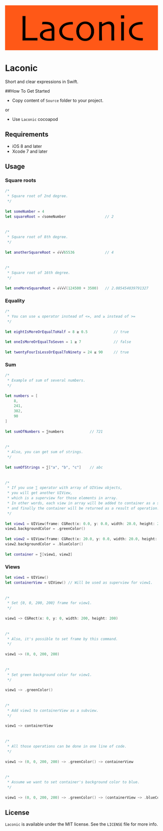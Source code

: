 <p align="center" >
  <img src="https://github.com/igormatyushkin014/Laconic/blob/master/Logo/logo-1024-300.png" alt="Laconic" title="Laconic">
</p>

# Laconic
Short and clear expressions in Swift.

##How To Get Started

- Copy content of `Source` folder to your project.

or

- Use `Laconic` cocoapod

## Requirements

* iOS 8 and later
* Xcode 7 and later

## Usage

### Square roots

```swift
/*
 * Square root of 2nd degree.
 */

let someNumber = 4
let squareRoot = √someNumber                  // 2


/*
 * Square root of 8th degree.
 */
 
let anotherSquareRoot = √√√65536              // 4


/*
 * Square root of 16th degree.
 */

let oneMoreSquareRoot = √√√√(124500 + 3500)   // 2.085454039791327

```

### Equality

```swift
/*
 * You can use ≤ operator instead of <=, and ≥ instead of >=
 */

let eightIsMoreOrEqualToHalf = 8 ≥ 0.5            // true

let oneIsMoreOrEqualToSeven = 1 ≥ 7               // false

let twentyFourIsLessOrEqualToNinety = 24 ≤ 90     // true
```

### Sum

```swift
/*
 * Example of sum of several numbers.
 */

let numbers = [
    8,
    241,
    382,
    90
]

let sumOfNumbers = ∑numbers            // 721


/*
 * Also, you can get sum of strings.
 */

let sumOfStrings = ∑["a", "b", "c"]    // abc


/*
 * If you use ∑ operator with array of UIView objects,
 * you will get another UIView,
 * which is a superview for those elements in array.
 * In other words, each view in array will be added to container as a subview
 * and finally the container will be returned as a result of operation.
 */

let view1 = UIView(frame: CGRect(x: 0.0, y: 0.0, width: 20.0, height: 20.0))
view1.backgroundColor = .greenColor()

let view2 = UIView(frame: CGRect(x: 20.0, y: 0.0, width: 20.0, height: 20.0))
view2.backgroundColor = .blueColor()

let container = ∑[view1, view2]

```

### Views

```swift
let view1 = UIView()
let containerView = UIView() // Will be used as superview for view1.


/*
 * Set {0, 0, 200, 200} frame for view1.
 */

view1 ~> CGRect(x: 0, y: 0, width: 200, height: 200)


/*
 * Also, it's possible to set frame by this command.
 */

view1 ~> (0, 0, 200, 200)


/*
 * Set green background color for view1.
 */

view1 ~> .greenColor()


/*
 * Add view1 to containerView as a subview.
 */

view1 ~> containerView


/*
 * All those operations can be done in one line of code.
 */

view1 ~> (0, 0, 200, 200) ~> .greenColor() ~> containerView


/*
 * Assume we want to set container's background color to blue.
 */

view1 ~> (0, 0, 200, 200) ~> .greenColor() ~> (containerView ~> .blueColor())

```

## License

`Laconic` is available under the MIT license. See the `LICENSE` file for more info.
